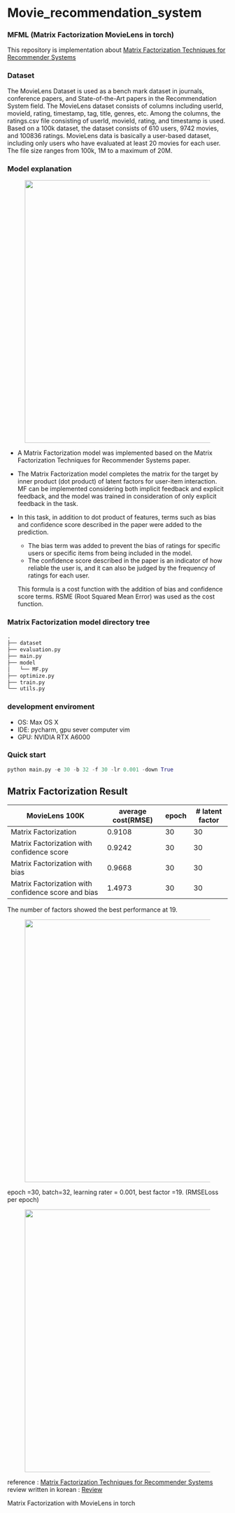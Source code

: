 # Movie_recommendation_system
### MFML (Matrix Factorization MovieLens in torch)
This repository is implementation about [Matrix Factorization Techniques for Recommender Systems](https://datajobs.com/data-science-repo/Recommender-Systems-[Netflix].pdf)

### Dataset

The MovieLens Dataset is used as a bench mark dataset in journals, conference papers, and State-of-the-Art papers in the Recommendation System field. The MovieLens dataset consists of columns including userId, movieId, rating, timestamp, tag, title, genres, etc. Among the columns, the ratings.csv file consisting of userId, movieId, rating, and timestamp is used. Based on a 100k dataset, the dataset consists of 610 users, 9742 movies, and 100836 ratings. MovieLens data is basically a user-based dataset, including only users who have evaluated at least 20 movies for each user. The file size ranges from 100k, 1M to a maximum of 20M.

### Model explanation

<p align="center">
<div class="center">
  <figure>
    <a href="/images/matrix.png"><img src="images/matrix.png" width="600" ></a>
  </figure>
</div>
</p>

- A Matrix Factorization model was implemented based on the Matrix Factorization Techniques for Recommender Systems paper.
- The Matrix Factorization model completes the matrix for the target by inner product (dot product) of latent factors for user-item interaction. MF can be implemented considering both implicit feedback and explicit feedback, and the model was trained in consideration of only explicit feedback in the task.

- In this task, in addition to dot product of features, terms such as bias and confidence score described in the paper were added to the prediction.
   - The bias term was added to prevent the bias of ratings for specific users or specific items from being included in the model.
   - The confidence score described in the paper is an indicator of how reliable the user is, and it can also be judged by the frequency of ratings for each user.

   This formula is a cost function with the addition of bias and confidence score terms. RSME (Root Squared Mean Error) was used as the cost function.

### Matrix Factorization model directory tree

```python
.
├── dataset
├── evaluation.py
├── main.py
├── model
│   └── MF.py
├── optimize.py
├── train.py
└── utils.py
```

### development enviroment

- OS: Max OS X
- IDE: pycharm, gpu sever computer vim
- GPU: NVIDIA RTX A6000

### Quick start

```python
python main.py -e 30 -b 32 -f 30 -lr 0.001 -down True
```

## Matrix Factorization Result

| MovieLens 100K | average cost(RMSE) | epoch | # latent factor |
| --- | --- | --- | --- |
| Matrix Factorization | 0.9108 | 30 | 30 |
| Matrix Factorization with confidence score | 0.9242 | 30 | 30 |
| Matrix Factorization with bias | 0.9668 | 30 | 30 |
| Matrix Factorization with confidence score and bias | 1.4973 | 30 | 30 |



The number of factors showed the best performance at 19.

<p align="center">
<div class="center">
  <figure>
    <a href="/images/optimize_graph.png"><img src="images/optimize_graph.png" width="600" ></a>
  </figure>
</div>
</p>


epoch =30, batch=32, learning rater = 0.001, best factor =19. (RMSELoss per epoch)

<p align="center">
<div class="center">
  <figure>
    <a href="/images/loss_curve.png"><img src="images/loss_curve.png" width="600" ></a>
  </figure>
</div>
</p>


reference : [Matrix Factorization Techniques for Recommender Systems](https://datajobs.com/data-science-repo/Recommender-Systems-[Netflix].pdf)
review written in korean : [Review](https://changhyeonnam.github.io/2021/12/21/Matrix_Factorization.html)

Matrix Factorization with MovieLens in torch
